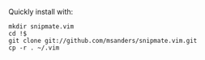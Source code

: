 Quickly install with:

	mkdir snipmate.vim
	cd !$
    git clone git://github.com/msanders/snipmate.vim.git
	cp -r . ~/.vim
